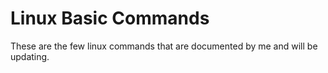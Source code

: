 # Linux Basic Commands

These are the few linux commands that are documented by me and will be updating.
